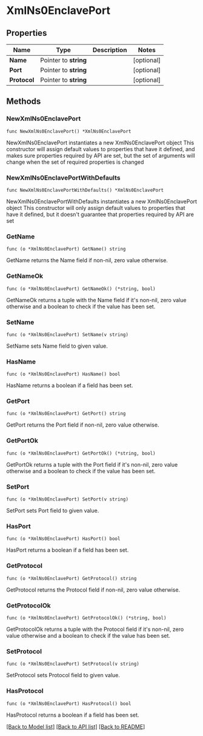 # XmlNs0EnclavePort

## Properties

Name | Type | Description | Notes
------------ | ------------- | ------------- | -------------
**Name** | Pointer to **string** |  | [optional] 
**Port** | Pointer to **string** |  | [optional] 
**Protocol** | Pointer to **string** |  | [optional] 

## Methods

### NewXmlNs0EnclavePort

`func NewXmlNs0EnclavePort() *XmlNs0EnclavePort`

NewXmlNs0EnclavePort instantiates a new XmlNs0EnclavePort object
This constructor will assign default values to properties that have it defined,
and makes sure properties required by API are set, but the set of arguments
will change when the set of required properties is changed

### NewXmlNs0EnclavePortWithDefaults

`func NewXmlNs0EnclavePortWithDefaults() *XmlNs0EnclavePort`

NewXmlNs0EnclavePortWithDefaults instantiates a new XmlNs0EnclavePort object
This constructor will only assign default values to properties that have it defined,
but it doesn't guarantee that properties required by API are set

### GetName

`func (o *XmlNs0EnclavePort) GetName() string`

GetName returns the Name field if non-nil, zero value otherwise.

### GetNameOk

`func (o *XmlNs0EnclavePort) GetNameOk() (*string, bool)`

GetNameOk returns a tuple with the Name field if it's non-nil, zero value otherwise
and a boolean to check if the value has been set.

### SetName

`func (o *XmlNs0EnclavePort) SetName(v string)`

SetName sets Name field to given value.

### HasName

`func (o *XmlNs0EnclavePort) HasName() bool`

HasName returns a boolean if a field has been set.

### GetPort

`func (o *XmlNs0EnclavePort) GetPort() string`

GetPort returns the Port field if non-nil, zero value otherwise.

### GetPortOk

`func (o *XmlNs0EnclavePort) GetPortOk() (*string, bool)`

GetPortOk returns a tuple with the Port field if it's non-nil, zero value otherwise
and a boolean to check if the value has been set.

### SetPort

`func (o *XmlNs0EnclavePort) SetPort(v string)`

SetPort sets Port field to given value.

### HasPort

`func (o *XmlNs0EnclavePort) HasPort() bool`

HasPort returns a boolean if a field has been set.

### GetProtocol

`func (o *XmlNs0EnclavePort) GetProtocol() string`

GetProtocol returns the Protocol field if non-nil, zero value otherwise.

### GetProtocolOk

`func (o *XmlNs0EnclavePort) GetProtocolOk() (*string, bool)`

GetProtocolOk returns a tuple with the Protocol field if it's non-nil, zero value otherwise
and a boolean to check if the value has been set.

### SetProtocol

`func (o *XmlNs0EnclavePort) SetProtocol(v string)`

SetProtocol sets Protocol field to given value.

### HasProtocol

`func (o *XmlNs0EnclavePort) HasProtocol() bool`

HasProtocol returns a boolean if a field has been set.


[[Back to Model list]](../README.md#documentation-for-models) [[Back to API list]](../README.md#documentation-for-api-endpoints) [[Back to README]](../README.md)


